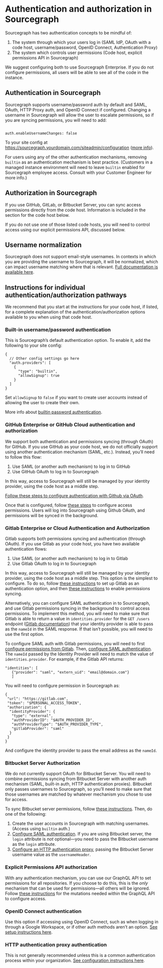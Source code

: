 # Authentication and authorization in Sourcegraph

Sourcegraph has two authentication concepts to be mindful of:

1. The system through which your users log in (SAML IdP, OAuth with a code host, username/password, OpenID Connect, Authentication Proxy)
2. The system which controls user permissions (Code host, explicit permissions API in Sourcegraph)

We suggest configuring both to use Sourcegraph Enterprise. If you do not configure permissions, all users will be able to see all of the code in the instance.

## Authentication in Sourcegraph

Sourcegraph supports username/password auth by default and SAML, OAuth, HTTP Proxy auth, and OpenID Connect if configured. Changing a username in Sourcegraph will allow the user to escalate permissions, so if you are syncing permissions, you will need to add:

```

auth.enableUsernameChanges: false

```

To your site config at https://sourcegraph.yourdomain.com/siteadmin/configuration ([more info](./site_config.md#view-and-edit-site-configuration)). 

For users using any of the other authentication mechanisms, removing `builtin` as an authentication mechanism is best practice. (Customers in a managed instance environment will need to leave `builtin` enabled for Sourcegraph employee access. Consult with your Customer Engineer for more info.)

## Authorization in Sourcegraph

If you use GitHub, GitLab, or Bitbucket Server, you can sync access permissions directly from the code host. Information is included in the section for the code host below. 

If you do not use one of those listed code hosts, you will need to control access using our explicit permissions API, discussed below.

## Username normalization

Sourcegraph does not support email-style usernames. In contexts in which you are providing the username to Sourcegraph, it will be normalized, which can impact username matching where that is relevant. [Full documentation is available here](../auth/index.md#username-normalization).

## Instructions for individual authentication/authorization pathways

We recommend that you start at the instructions for your code host, if listed, for a complete explanation of the authentication/authorization options available to you when using that code host.

### Built-in username/password authentication

This is Sourcegraph’s default authentication option. To enable it, add the following to your site config:

```
{
  // Other config settings go here
  "auth.providers": [
    {
      "type": "builtin",
      "allowSignup": true 
    }
  ]
}
```

Set `allowSignup` to `false` if you want to create user accounts instead of allowing the user to create their own.

More info about [builtin password authentication](../auth/index.md#builtin-password-authentication). 

### GitHub Enterprise or GitHub Cloud authentication and authorization

We support both authentication and permissions syncing (through OAuth) for GitHub. If you use GitHub as your code host, we do not officially support using another authentication mechanism (SAML, etc.). Instead, you’ll need to follow this flow:

1. Use SAML (or another auth mechanism) to log in to GitHub
2. Use GitHub OAuth to log in to Sourcegraph

In this way, access to Sourcegraph will still be managed by your identity provider, using the code host as a middle step.

[Follow these steps to configure authentication with Github via OAuth](../auth/index.md#github). 

Once that is configured, follow [these steps](../repo/permissions.md#github) to configure access permissions. Users will log into Sourcegraph using Github OAuth, and permissions will be synced in the background.

### Gitlab Enterprise or Cloud Authentication and Authorization

Gitlab supports both permissions syncing and authentication (through OAuth). If you use Gitlab as your code host, you have two available authentication flows:

1. Use SAML (or another auth mechanism) to log in to Gitlab
2. Use Gitlab OAuth to log in to Sourcegraph

In this way, access to Sourcegraph will still be managed by your identity provider, using the code host as a middle step. This option is the simplest to configure. To do so, follow [these instructions](../auth/index.md#gitlab) to set up Gitlab as an authentication option, and then [these instructions](../repo/permissions.md#oauth-application) to enable permissions syncing.

Alternatively, you can configure SAML authentication in to Sourcegraph, and use Gitlab permissions syncing in the background to control access permissions. To implement this method, you will need to make sure that Gitlab is able to return a value in `identities.provider` for the `GET /users` endpoint ([Gitlab documentation](https://docs.gitlab.com/ee/api/users.html#for-admins)) that your identity provider is able to pass as the `nameId` in the SAML response. If that isn’t possible, you will need to use the first option. 

To configure SAML auth with Gitlab permissions, you will need to first [configure permissions from Gitlab](../repo/permissions.md#administrator-sudo-level-access-token). Then, [configure SAML authentication](../auth/saml/index.md). The `nameId` passed by the Identity Provider will need to match the value of `identities.provider`. For example, if the Gitlab API returns:

```
"identities": [
   {"provider": "saml", "extern_uid": "email@domain.com"}
   ]
```

You will need to configure permission in Sourcegraph as:

```
{
 "url": "https://gitlab.com",
 "token": "$PERSONAL_ACCESS_TOKEN",
 "authorization": {
  "identityProvider": {
   "type": "external",
   "authProviderID": "$AUTH_PROVIDER_ID",
   "authProviderType": "$AUTH_PROVIDER_TYPE",
   "gitlabProvider": "saml"
  }
 }
}
```

And configure the identity provider to pass the email address as the `nameId`. 

### Bitbucket Server Authorization

We do not currently support OAuth for Bitbucket Server. You will need to combine permissions syncing from Bitbucket Server with another auth mechanism (SAML, built-in auth, HTTP authentication proxies). Bitbucket only passes usernames to Sourcegraph, so you’ll need to make sure that those usernames are matched by whatever mechanism you chose to use for access.

To sync Bitbucket server permissions, follow [these instructions](../repo/permissions.md#bitbucket-server). Then, do one of the following:

1. Create the user accounts in Sourcegraph with matching usernames. (Access using `builtin` auth.)
2. [Configure SAML authentication](../auth/saml/index.md). If you are using Bitbucket server, the `login` attribute is *not* optional—you need to pass the Bitbucket username as the `login` attribute. 
3. [Configure an HTTP authentication proxy](../auth/index.md#http-authentication-proxies), passing the Bitbucket Server username value as the `usernameHeader`. 

### Explicit Permissions API authorization

With any authentication mechanism, you can use our GraphQL API to set permissions for all repositories. If you choose to do this, this is the *only* mechanism that can be used for permissions—all others will be ignored. Follow [these instructions](../repo/permissions.md#explicit-permissions-api) for the mutations needed within the GraphQL API to configure access.

### OpenID Connect authentication

Use this option if accessing using OpenID Connect, such as when logging in through a Google Workspace, or if other auth methods aren’t an option. [See setup instructions here](../auth/index.md#openid-connect). 

### HTTP authentication proxy authentication

This is not generally recommended unless this is a common authentication process within your organization. [See configuration instructions here](../auth/index.md#http-authentication-proxies). 
